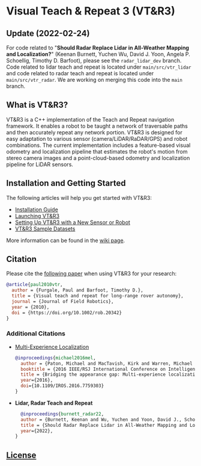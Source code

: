 # Visual Teach &amp; Repeat 3 (VT&amp;R3)

## Update (2022-02-24)
For code related to "**Should Radar Replace Lidar in All-Weather Mapping and Localization?**" (Keenan Burnett, Yuchen Wu, David J. Yoon, Angela P. Schoellig, Timothy D. Barfoot), please see the `radar_lidar_dev` branch. Code related to lidar teach and repeat is located under `main/src/vtr_lidar` and code related to radar teach and repeat is located under `main/src/vtr_radar`. We are working on merging this code into the `main` branch.

## What is VT&amp;R3?

VT&amp;R3 is a C++ implementation of the Teach and Repeat navigation framework. It enables a robot to be taught a network of traversable paths and then accurately repeat any network portion. VT&amp;R3 is designed for easy adaptation to various sensor (camera/LiDAR/RaDAR/GPS) and robot combinations. The current implementation includes a feature-based visual odometry and localization pipeline that estimates the robot's motion from stereo camera images and a point-cloud-based odometry and localization pipeline for LiDAR sensors.

## Installation and Getting Started

The following articles will help you get started with VT&amp;R3:

- [Installation Guide](https://github.com/utiasASRL/vtr3/wiki/Installation-Guide)
- [Launching VT&amp;R3](https://github.com/utiasASRL/vtr3/wiki/Launching-VTR3)
- [Setting Up VT&amp;R3 with a New Sensor or Robot](https://github.com/utiasASRL/vtr3/wiki/Setting-Up-VTR3-with-a-New-Sensor-or-Robot)
- [VT&amp;R3 Sample Datasets](https://github.com/utiasASRL/vtr3/wiki/VTR3-Sample-Datasets)

More information can be found in the [wiki page](https://github.com/utiasASRL/vtr3/wiki).

## Citation

Please cite the [following paper](https://onlinelibrary.wiley.com/doi/full/10.1002/rob.20342) when using VT&amp;R3 for your research:

```bibtex
@article{paul2010vtr,
  author = {Furgale, Paul and Barfoot, Timothy D.},
  title = {Visual teach and repeat for long-range rover autonomy},
  journal = {Journal of Field Robotics},
  year = {2010},
  doi = {https://doi.org/10.1002/rob.20342}
}
```

### Additional Citations

- [Multi-Experience Localization](https://ieeexplore.ieee.org/abstract/document/7759303)
  ```bibtex
  @inproceedings{michael2016mel,
    author = {Paton, Michael and MacTavish, Kirk and Warren, Michael and Barfoot, Timothy D.},
    booktitle = {2016 IEEE/RSJ International Conference on Intelligent Robots and Systems (IROS)},
    title = {Bridging the appearance gap: Multi-experience localization for long-term visual teach and repeat},
    year={2016},
    doi={10.1109/IROS.2016.7759303}
  }
  ```
  
- **Lidar, Radar Teach and Repeat**
  ```bibtex
    @inproceedings{burnett_radar22,
    author = {Burnett, Keenan and Wu, Yuchen and Yoon, David J., Schoellig, Angela P. and Barfoot, Timothy D.},
    title = {Should Radar Replace Lidar in All-Weather Mapping and Localization?},
    year={2022},
  }
  ```

## [License](./LICENSE)

